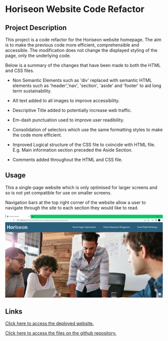 # Horiseon Website Code Refactor

## Project Description

This project is a code refactor for the Horiseon website homepage. The aim is to make the previous code more efficient, comprehensible and accessible.  The modification does not change the displayed styling of the page, only the underlying code.

Below is a summary of the changes that have been made to both the HTML and CSS files. 

* Non Semantic Elements such as 'div' replaced with semantic HTML elements such as 'header','nav', 'section', 'aside' and 'footer' to aid long term sustainability.

* Alt text added to all images to improve accessibility. 
* Descriptive Title added to potentially increase web traffic.

* Em-dash punctuation used to improve user readibility.

* Consolidation of selectors which use the same formatting styles to make the code more efficient.

* Improved Logical structure of the CSS file to coincide with HTML file. E.g. Main information section preceded the Aside Section.

* Comments added throughout the HTML and CSS file.

## Usage

This a single-page website which is only optimised for larger screens and so is not yet compatible for use on smaller screens. 

Navigation bars at the top right corner of the website allow a user to navigate through the site to each section they would like to read.

![Website Screenshot](websiteimage.png)

## Links
[Click here to access the deployed website.](https://fadumaabdi.github.io/HoriseonsRefactoring/)

[Click here to access the files on the github repository.](https://github.com/fadumaabdi/HoriseonsRefactoring)
